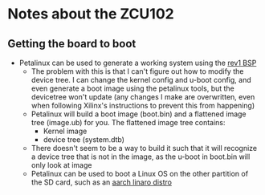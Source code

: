 # Notes about the ZCU102

## Getting the board to boot
- Petalinux can be used to generate a working system using the [rev1 BSP](https://www.xilinx.com/member/forms/download/xef.html?filename=xilinx-zcu102-zu9-es2-rev1.0-v2016.4-final1.bsp&akdm=1)
  - The problem with this is that I can't figure out how to modify the device tree. I can change the kernel config and u-boot
  config, and even generate a boot image using the petalinux tools, but the devicetree won't update (any changes I make are
  overwritten, even when following Xilinx's instructions to prevent this from happening)
  - Petalinux will build a boot image (boot.bin) and a flattened image tree (image.ub) for you. The flattened image tree contains:
    - Kernel image
    - device tree (system.dtb)
  - There doesn't seem to be a way to build it such that it will recognize a device tree that is not in the image, as the
  u-boot in boot.bin will only look at image
  - Petalinux can be used to boot a Linux OS on the other partition of the SD card, such as an [aarch linaro distro](https://releases.linaro.org/ubuntu/images/developer-arm64/15.12/linaro-vivid-developer-20151215-114.tar.gz)
